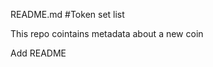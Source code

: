 README.md
#Token set list

This repo cointains metadata about a new coin



















Add README
